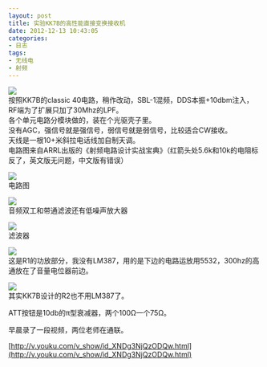```yaml
---
layout: post
title: 实验KK7B的高性能直接变换接收机
date: 2012-12-13 10:43:05
categories:
- 日志
tags:
- 无线电
- 射频
---
```



![](http://i1328.photobucket.com/albums/w532/xwlogic/8_54727_52a90e7dcbbba65_zpse65396dc.jpg)    
按照KK7B的classic 40电路，稍作改动，SBL-1混频，DDS本振+10dbm注入，RF端为了扩展只加了30Mhz的LPF。       
各个单元电路分模块做的，装在个光驱壳子里。    
没有AGC，强信号就是强信号，弱信号就是弱信号，比较适合CW接收。    
天线是一根10+米斜拉电话线加自制天调。    
电路图来自ARRL出版的《射频电路设计实战宝典》（红箭头处5.6k和10k的电阻标反了，英文版无问题，中文版有错误）    

![](http://i1328.photobucket.com/albums/w532/xwlogic/8_54727_2ca4c31a4431482_zps1c33c9b7.jpg)    
电路图

![](http://i1328.photobucket.com/albums/w532/xwlogic/8_54727_6df158cd723fa7e_zps2c87b9db.jpg)    
音频双工和带通滤波还有低噪声放大器

![](http://i1328.photobucket.com/albums/w532/xwlogic/8_54727_685546c96f9df06_zps597deb40.jpg)    
滤波器

![](http://i1328.photobucket.com/albums/w532/xwlogic/8_54727_a43e947f8bb988f_zpsdff7ece8.jpg)    
这是R1的功放部分，我没有LM387，用的是下边的电路运放用5532，300hz的高通放在了音量电位器前边。

![](http://i1328.photobucket.com/albums/w532/xwlogic/8_54727_9094b385488d84e_zps4f2fa4b3.jpg)    
其实KK7B设计的R2也不用LM387了。

ATT按钮是10db的π型衰减器，两个100Ω一个75Ω。

早晨录了一段视频，两位老师在通联。

[http://v.youku.com/v_show/id_XNDg3NjQzODQw.html](http://v.youku.com/v_show/id_XNDg3NjQzODQw.html)
